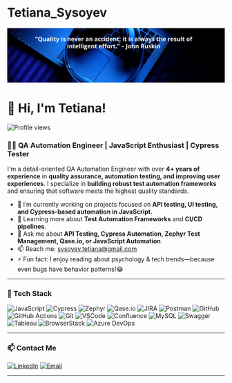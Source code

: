 # Tetiana_Sysoyev

![Tetiana Sysoyev - QA Automation Engineer](https://raw.githubusercontent.com/MrsTS5/Tetiana_Sysoyev/main/github%20Banner.png)

# 👋 Hi, I'm Tetiana!

![Profile views](https://komarev.com/ghpvc/?username=TetianaSysoyev&label=Profile%20views&color=60598F&style=flat)

<div class="github-introduction">
  
### 👩‍💻 QA Automation Engineer | JavaScript Enthusiast | Cypress Tester

I'm a detail-oriented QA Automation Engineer with over **4+ years of experience** in **quality assurance, automation testing, and improving user experiences**. I specialize in **building robust test automation frameworks** and ensuring that software meets the highest quality standards.

- 🔭 I’m currently working on projects focused on **API testing, UI testing, and Cypress-based automation in JavaScript**.
- 🌱 Learning more about **Test Automation Frameworks** and **CI/CD pipelines**.
- 💬 Ask me about **API Testing, Cypress Automation, Zephyr Test Management, Qase.io, or JavaScript Automation**.
- 📫 Reach me: [sysoyev.tetiana@gmail.com](mailto:sysoyev.tetiana@gmail.com)
- ⚡ Fun fact: I enjoy reading about psychology & tech trends—because even bugs have behavior patterns!😂

---

### 🚀 Tech Stack
![JavaScript](https://img.shields.io/badge/JavaScript-F7DF1E?style=for-the-badge&logo=javascript&logoColor=black)
![Cypress](https://img.shields.io/badge/Cypress-17202C?style=for-the-badge&logo=cypress&logoColor=white)
![Zephyr](https://img.shields.io/badge/Zephyr-2D4E89?style=for-the-badge&logo=&logoColor=white)
![Qase.io](https://img.shields.io/badge/Qase.io-6A6FE7?style=for-the-badge&logo=&logoColor=white)
![JIRA](https://img.shields.io/badge/JIRA-0052CC?style=for-the-badge&logo=jira&logoColor=white)
![Postman](https://img.shields.io/badge/Postman-FF6C37?style=for-the-badge&logo=postman&logoColor=white)
![GitHub](https://img.shields.io/badge/GitHub-181717?style=for-the-badge&logo=github&logoColor=white)
![GitHub Actions](https://img.shields.io/badge/GitHub_Actions-2088FF?style=for-the-badge&logo=github-actions&logoColor=white)
![Git](https://img.shields.io/badge/Git-F05032?style=for-the-badge&logo=git&logoColor=white)
![VSCode](https://img.shields.io/badge/VSCode-007ACC?style=for-the-badge&logo=visual-studio-code&logoColor=white)
![Confluence](https://img.shields.io/badge/Confluence-172B4D?style=for-the-badge&logo=confluence&logoColor=white)
![MySQL](https://img.shields.io/badge/MySQL-4479A1?style=for-the-badge&logo=mysql&logoColor=white)
![Swagger](https://img.shields.io/badge/Swagger-85EA2D?style=for-the-badge&logo=swagger&logoColor=black)
![Tableau](https://img.shields.io/badge/Tableau-E97627?style=for-the-badge&logo=tableau&logoColor=white)
![BrowserStack](https://img.shields.io/badge/BrowserStack-FF6C37?style=for-the-badge&logo=browserstack&logoColor=white)
![Azure DevOps](https://img.shields.io/badge/AzureDevOps-0078D7?style=for-the-badge&logo=azure-devops&logoColor=white)

---

### 📫 Contact Me

[![LinkedIn](https://img.shields.io/badge/LinkedIn-0A66C2?style=for-the-badge&logo=linkedin&logoColor=white)](https://www.linkedin.com/in/tetiana-sysoyev)
[![Email](https://img.shields.io/badge/Email-D14836?style=for-the-badge&logo=gmail&logoColor=white)](mailto:sysoyev.tetiana@gmail.com)

---
